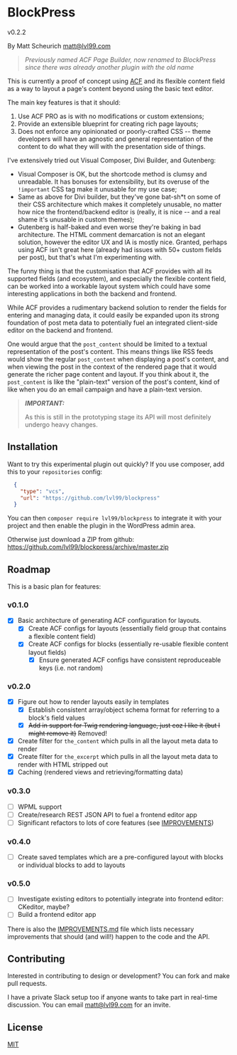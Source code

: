 # BlockPress

v0.2.2

By Matt Scheurich <matt@lvl99.com>

> *Previously named ACF Page Builder, now renamed to BlockPress since there was already another plugin with the old name*

This is currently a proof of concept using [ACF](http://www.advancedcustomfields.com) and its flexible content field
as a way to layout a page's content beyond using the basic text editor.

The main key features is that it should:
  1. Use ACF PRO as is with no modifications or custom extensions; 
  2. Provide an extensible blueprint for creating rich page layouts;
  3. Does not enforce any opinionated or poorly-crafted CSS -- theme developers will have an agnostic and general
     representation of the content to do what they will with the presentation side of things.

I've extensively tried out Visual Composer, Divi Builder, and Gutenberg:
  - Visual Composer is OK, but the shortcode method is clumsy and unreadable. It has bonuses for extensibility, but its
    overuse of the `!important` CSS tag make it unusable for my use case;
  - Same as above for Divi builder, but they've gone bat-sh*t on some of their CSS architecture which makes it
    completely unusable, no matter how nice the frontend/backend editor is (really, it is nice -- and a real shame it's
    unusable in custom themes);
  - Gutenberg is half-baked and even worse they're baking in bad architecture. The HTML comment demarcation is not an
    elegant solution, however the editor UX and IA is mostly nice. Granted, perhaps using ACF isn't great here (already
    had issues with 50+ custom fields per post), but that's what I'm experimenting with.

The funny thing is that the customisation that ACF provides with all its supported fields (and ecosystem), and
especially the flexible content field, can be worked into a workable layout system which could have some interesting
applications in both the backend and frontend.

While ACF provides a rudimentary backend solution to render the fields for entering and managing data, it could easily
be expanded upon its strong foundation of post meta data to potentially fuel an integrated client-side editor on the
backend and frontend.

One would argue that the `post_content` should be limited to a textual representation of the post's content. This means
things like RSS feeds would show the regular `post_content` when displaying a post's content, and when viewing the post
in the context of the rendered page that it would generate the richer page content and layout. If you think about it,
the `post_content` is like the "plain-text" version of the post's content, kind of like when you do an email campaign
and have a plain-text version.

> ***IMPORTANT:***
>
> As this is still in the prototyping stage its API will most definitely undergo heavy changes.


## Installation

Want to try this experimental plugin out quickly? If you use composer, add this to your `repositories` config:

```json
  {
    "type": "vcs",
    "url": "https://github.com/lvl99/blockpress"
  }
```

You can then `composer require lvl99/blockpress` to integrate it with your project and then enable the plugin
in the WordPress admin area.

Otherwise just download a ZIP from github: https://github.com/lvl99/blockpress/archive/master.zip


## Roadmap

This is a basic plan for features:

### v0.1.0
  - [x] Basic architecture of generating ACF configuration for layouts.
    - [x] Create ACF configs for layouts (essentially field group that contains a flexible content field)
    - [x] Create ACF configs for blocks (essentially re-usable flexible content layout fields)
      - [x] Ensure generated ACF configs have consistent reproduceable keys (i.e. not random)

### v0.2.0
  - [x] Figure out how to render layouts easily in templates 
    - [x] Establish consistent array/object schema format for referring to a block's field values
    - [x] ~~Add in support for Twig rendering language, just coz I like it (but I might remove it)~~ Removed!
  - [x] Create filter for `the_content` which pulls in all the layout meta data to render
  - [x] Create filter for `the_excerpt` which pulls in all the layout meta data to render with HTML stripped out
  - [x] Caching (rendered views and retrieving/formatting data)

### v0.3.0 
  - [ ] WPML support
  - [ ] Create/research REST JSON API to fuel a frontend editor app
  - [ ] Significant refactors to lots of core features (see [IMPROVEMENTS](IMPROVEMENTS.md))
  
### v0.4.0
  - [ ] Create saved templates which are a pre-configured layout with blocks or individual blocks to add to layouts

### v0.5.0
  - [ ] Investigate existing editors to potentially integrate into frontend editor: CKeditor, maybe?
  - [ ] Build a frontend editor app

There is also the [IMPROVEMENTS.md](IMPROVEMENTS.md) file which lists necessary improvements that should (and will!)
happen to the code and the API.


## Contributing

Interested in contributing to design or development? You can fork and make pull requests.

I have a private Slack setup too if anyone wants to take part in real-time discussion. You can email <matt@lvl99.com>
for an invite. 


## License

[MIT](LICENSE.md)
